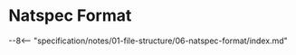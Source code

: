 <!-- This file is generated automatically by infrastructure scripts. Please don't edit by hand. -->

<!-- markdownlint-disable no-inline-html -->
<!-- markdownlint-disable no-space-in-emphasis -->
<!-- cSpell:disable -->

# Natspec Format

--8<-- "specification/notes/01-file-structure/06-natspec-format/index.md"
